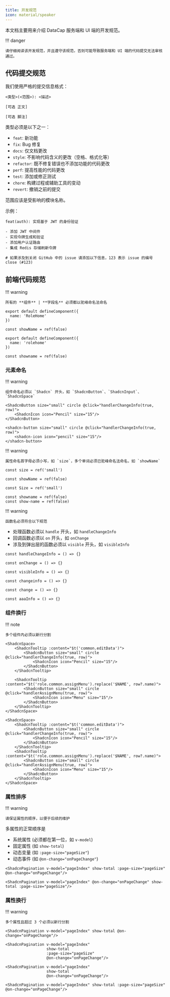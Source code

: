 ```yaml
---
title: 开发规范
icon: material/speaker
---
```


本文档主要用来介绍 DataCap 服务端和 UI 端的开发规范。

!!! danger

    请仔细阅读该开发规范，并且遵守该规范，否则可能导致服务端和 UI 端的代码提交无法审核通过。

## 代码提交规范

我们使用严格的提交信息格式：

```
<类型>(<范围>): <描述>

[可选 正文]

[可选 脚注]
```

类型必须是以下之一：

- `feat`: 新功能
- `fix`: Bug 修复
- `docs`: 仅文档更改
- `style`: 不影响代码含义的更改（空格、格式化等）
- `refactor`: 既不修复错误也不添加功能的代码更改
- `perf`: 提高性能的代码更改
- `test`: 添加或修正测试
- `chore`: 构建过程或辅助工具的变动
- `revert`: 撤销之前的提交

范围应该是受影响的模块名称。

示例：
```
feat(auth): 实现基于 JWT 的身份验证

- 添加 JWT 中间件
- 实现令牌生成和验证
- 添加用户认证路由
- 集成 Redis 存储刷新令牌

# 如果涉及到关闭 GitHub 中的 issue 请添加以下信息，123 表示 issue 的编号
close (#123)
```

## 前端代码规范

!!! warning

    所有的 **组件** | **字段名** 必须都以驼峰命名法命名

``` vue title="正确示例"
export default defineComponent({
  name: 'RoleHome'
})

const showName = ref(false)
```

``` vue title="错误示例"
export default defineComponent({
  name: 'rolehome'
})

const showname = ref(false)
```

### 元素命名

!!! warning

    组件命名必须以 `Shadcn` 开头，如 `ShadcnButton`、`ShadcnInput`、`ShadcnSpace`

``` vue title="正确示例"
<ShadcnButton size="small" circle @click="handlerChangeInfo(true, row)">
    <ShadcnIcon icon="Pencil" size="15"/>
</ShadcnButton>
```

``` vue title="错误示例"
<shadcn-button size="small" circle @click="handlerChangeInfo(true, row)">
    <shadcn-icon icon="pencil" size="15"/>
</shadcn-button>
```

!!! warning

    属性命名首字母必须小写，如 `size`，多个单词必须已驼峰命名法命名，如 `showName`

``` vue title="正确示例"
const size = ref('small')

const showName = ref(false)
```

``` vue title="错误示例"
const Size = ref('small')

const showname = ref(false)
const show-name = ref(false)
```

!!! warning

    函数名必须符合以下规范

- 处理函数必须以 `handle` 开头，如 `handleChangeInfo`
- 回调函数必须以 `on` 开头，如 `onChange`
- 涉及到弹出层的函数必须以 `visible` 开头，如 `visibleInfo`

``` vue title="正确示例"
const handleChangeInfo = () => {}

const onChange = () => {}

const visibleInfo = () => {}
```

``` vue title="错误示例"
const changeinfo = () => {}

const change = () => {}

const aaaInfo = () => {}
```

### 组件换行

!!! note

    多个组件内必须以新行分割

``` vue title="正确示例"
<ShadcnSpace>
    <ShadcnTooltip :content="$t('common.editData')">
        <ShadcnButton size="small" circle @click="handlerChangeInfo(true, row)">
            <ShadcnIcon icon="Pencil" size="15"/>
        </ShadcnButton>
    </ShadcnTooltip>

    <ShadcnTooltip :content="$t('role.common.assignMenu').replace('$NAME', row?.name)">
        <ShadcnButton size="small" circle @click="handlerAssignMenu(true, row)">
            <ShadcnIcon icon="Menu" size="15"/>
        </ShadcnButton>
    </ShadcnTooltip>
</ShadcnSpace>
```

``` vue title="错误示例"
<ShadcnSpace>
    <ShadcnTooltip :content="$t('common.editData')">
        <ShadcnButton size="small" circle @click="handlerChangeInfo(true, row)">
            <ShadcnIcon icon="Pencil" size="15"/>
        </ShadcnButton>
    </ShadcnTooltip>
    <ShadcnTooltip :content="$t('role.common.assignMenu').replace('$NAME', row?.name)">
        <ShadcnButton size="small" circle @click="handlerAssignMenu(true, row)">
            <ShadcnIcon icon="Menu" size="15"/>
        </ShadcnButton>
    </ShadcnTooltip>
</ShadcnSpace>
```

### 属性排序

!!! warning

    请保证属性的顺序，以便于后续的维护

多属性的正常顺序是

- 系统属性 (必须都在第一位，如 `v-model`)
- 固定属性 (如 `show-total`)
- 动态变量 (如 `:page-size="pageSize"`)
- 动态事件 (如 `@on-change="onPageChange"`)

``` vue title="正确示例"
<ShadcnPagination v-model="pageIndex" show-total :page-size="pageSize" @on-change="onPageChange"/>
```

``` vue title="错误示例"
<ShadcnPagination v-model="pageIndex" @on-change="onPageChange" show-total :page-size="pageSize"/>
```

### 属性换行

!!! warning

    多个属性且超过 3 个必须以新行分割

``` vue title="正确示例"
<ShadcnPagination v-model="pageIndex" show-total @on-change="onPageChange"/>
                  
<ShadcnPagination v-model="pageIndex"
                  show-total
                  :page-size="pageSize"
                  @on-change="onPageChange"/>
```

``` vue title="错误示例"
<ShadcnPagination v-model="pageIndex"
                  show-total
                  @on-change="onPageChange"/>

<ShadcnPagination v-model="pageIndex" show-total :page-size="pageSize" @on-change="onPageChange"/>
```
